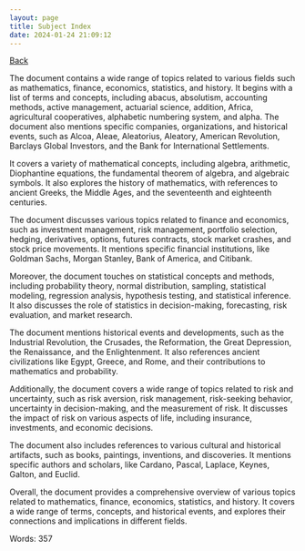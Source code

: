 ```yaml
---
layout: page
title: Subject Index
date: 2024-01-24 21:09:12
---
```


[Back](./)


The document contains a wide range of topics related to various fields such as mathematics, finance, economics, statistics, and history. It begins with a list of terms and concepts, including abacus, absolutism, accounting methods, active management, actuarial science, addition, Africa, agricultural cooperatives, alphabetic numbering system, and alpha. The document also mentions specific companies, organizations, and historical events, such as Alcoa, Aleae, Aleatorius, Aleatory, American Revolution, Barclays Global Investors, and the Bank for International Settlements.

It covers a variety of mathematical concepts, including algebra, arithmetic, Diophantine equations, the fundamental theorem of algebra, and algebraic symbols. It also explores the history of mathematics, with references to ancient Greeks, the Middle Ages, and the seventeenth and eighteenth centuries.

The document discusses various topics related to finance and economics, such as investment management, risk management, portfolio selection, hedging, derivatives, options, futures contracts, stock market crashes, and stock price movements. It mentions specific financial institutions, like Goldman Sachs, Morgan Stanley, Bank of America, and Citibank.

Moreover, the document touches on statistical concepts and methods, including probability theory, normal distribution, sampling, statistical modeling, regression analysis, hypothesis testing, and statistical inference. It also discusses the role of statistics in decision-making, forecasting, risk evaluation, and market research.

The document mentions historical events and developments, such as the Industrial Revolution, the Crusades, the Reformation, the Great Depression, the Renaissance, and the Enlightenment. It also references ancient civilizations like Egypt, Greece, and Rome, and their contributions to mathematics and probability.

Additionally, the document covers a wide range of topics related to risk and uncertainty, such as risk aversion, risk management, risk-seeking behavior, uncertainty in decision-making, and the measurement of risk. It discusses the impact of risk on various aspects of life, including insurance, investments, and economic decisions.

The document also includes references to various cultural and historical artifacts, such as books, paintings, inventions, and discoveries. It mentions specific authors and scholars, like Cardano, Pascal, Laplace, Keynes, Galton, and Euclid.

Overall, the document provides a comprehensive overview of various topics related to mathematics, finance, economics, statistics, and history. It covers a wide range of terms, concepts, and historical events, and explores their connections and implications in different fields.

Words: 357
